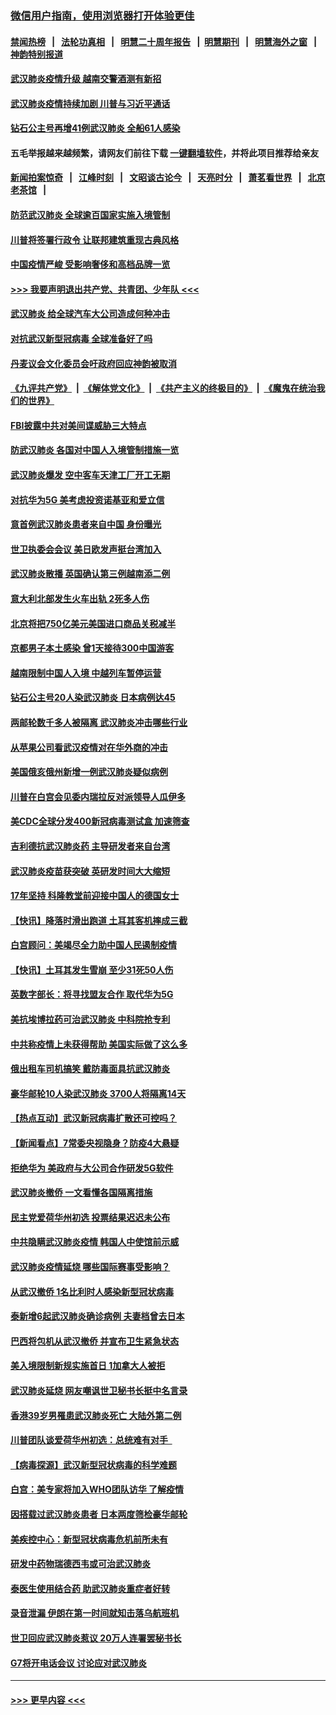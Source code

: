 ### [微信用户指南，使用浏览器打开体验更佳](https://github.com/gfw-breaker/banned-news1/blob/master/indexes/wechat-guide.md?t=0)
#### [禁闻热榜](热点新闻.md?t=0)  &nbsp;&nbsp;|&nbsp;&nbsp; [法轮功真相](https://github.com/gfw-breaker/truth/blob/master/README.md?t=0) &nbsp;&nbsp;|&nbsp;&nbsp; [明慧二十周年报告](https://github.com/gfw-breaker/mh-reports/blob/master/README.md?t=0) &nbsp;&nbsp;|&nbsp;&nbsp;[明慧期刊](https://github.com/gfw-breaker/mh-qikan) &nbsp;&nbsp;|&nbsp;&nbsp; [明慧海外之窗](https://github.com/gfw-breaker/mh-news/blob/master/README.md?t=0) &nbsp;&nbsp;|&nbsp;&nbsp; [神韵特别报道](https://github.com/gfw-breaker/mh-news/blob/master/shenyun.md?t=0)
#### [武汉肺炎疫情升级 越南交警酒测有新招](../pages/nsc418/n11851632.md?t=02072222) 
#### [武汉肺炎疫情持续加剧 川普与习近平通话](../pages/nsc418/n11851613.md?t=02072222) 
#### [钻石公主号再增41例武汉肺炎 全船61人感染](../pages/nsc418/n11850401.md?t=02072222) 
#### 五毛举报越来越频繁，请网友们前往下载 [一键翻墙软件](https://github.com/gfw-breaker/ssr-accounts)，并将此项目推荐给亲友
#### [新闻拍案惊奇](https://github.com/gfw-breaker/banned-news1/blob/master/pages/link4.md) &nbsp;&nbsp;|&nbsp;&nbsp; [江峰时刻](https://github.com/gfw-breaker/banned-news1/blob/master/pages/link4.md) &nbsp;&nbsp;|&nbsp;&nbsp; [文昭谈古论今](https://github.com/gfw-breaker/banned-news1/blob/master/pages/link4.md) &nbsp;&nbsp;|&nbsp;&nbsp; [天亮时分](https://github.com/gfw-breaker/banned-news1/blob/master/pages/link4.md) &nbsp;&nbsp;|&nbsp;&nbsp; [萧茗看世界](https://github.com/gfw-breaker/banned-news1/blob/master/pages/link4.md) &nbsp;&nbsp;|&nbsp;&nbsp; [北京老茶馆](https://github.com/gfw-breaker/banned-news1/blob/master/pages/link4.md) &nbsp;&nbsp;|&nbsp;&nbsp; 
#### [防范武汉肺炎 全球逾百国家实施入境管制](../pages/nsc418/n11850557.md?t=02072222) 
#### [川普将签署行政令 让联邦建筑重现古典风格](../pages/nsc418/n11850654.md?t=02072222) 
#### [中国疫情严峻 受影响奢侈和高档品牌一览](../pages/nsc418/n11850319.md?t=02072222) 
#### [>>> 我要声明退出共产党、共青团、少年队 <<<](https://github.com/begood0513/goodnews/blob/master/quit/letter.md) 
#### [武汉肺炎 给全球汽车大公司造成何种冲击](../pages/nsc418/n11850056.md?t=02072222) 
#### [对抗武汉新型冠病毒 全球准备好了吗](../pages/nsc418/n11850142.md?t=02072222) 
#### [丹麦议会文化委员会吁政府回应神韵被取消](../pages/nsc418/n11849312.md?t=02072222) 
#### [《九评共产党》](https://github.com/begood0513/9ping.md/blob/master/README.md) &nbsp;|&nbsp; [《解体党文化》](../../../../jtdwh.md/blob/master/README.md)  &nbsp;|&nbsp; [《共产主义的终极目的》](../../../../gczydzjmd.md/blob/master/README.md) &nbsp;|&nbsp; [《魔鬼在统治我们的世界》](../../../../mgztzwmdsj.md/blob/master/README.md) 
#### [FBI披露中共对美间谍威胁三大特点](../pages/nsc418/n11849700.md?t=02072222) 
#### [防武汉肺炎 各国对中国人入境管制措施一览](../pages/nsc418/n11838726.md?t=02072222) 
#### [武汉肺炎爆发 空中客车天津工厂开工无期](../pages/nsc418/n11849634.md?t=02072222) 
#### [对抗华为5G 美考虑投资诺基亚和爱立信](../pages/nsc418/n11849510.md?t=02072222) 
#### [意首例武汉肺炎患者来自中国 身份曝光](../pages/nsc418/n11849454.md?t=02072222) 
#### [世卫执委会会议 美日欧发声挺台湾加入](../pages/nsc418/n11849433.md?t=02072222) 
#### [武汉肺炎散播 英国确认第三例越南添二例](../pages/nsc418/n11849439.md?t=02072222) 
#### [意大利北部发生火车出轨 2死多人伤](../pages/nsc418/n11848999.md?t=02072222) 
#### [北京将把750亿美元美国进口商品关税减半](../pages/nsc418/n11848896.md?t=02072222) 
#### [京都男子本土感染 曾1天接待300中国游客](../pages/nsc418/n11848641.md?t=02072222) 
#### [越南限制中国人入境 中越列车暂停运营](../pages/nsc418/n11847844.md?t=02072222) 
#### [钻石公主号20人染武汉肺炎 日本病例达45](../pages/nsc418/n11847823.md?t=02072222) 
#### [两邮轮数千多人被隔离 武汉肺炎冲击哪些行业](../pages/nsc418/n11847456.md?t=02072222) 
#### [从苹果公司看武汉疫情对在华外商的冲击](../pages/nsc418/n11847586.md?t=02072222) 
#### [美国俄亥俄州新增一例武汉肺炎疑似病例](../pages/nsc418/n11847714.md?t=02072222) 
#### [川普在白宫会见委内瑞拉反对派领导人瓜伊多](../pages/nsc418/n11847391.md?t=02072222) 
#### [美CDC全球分发400新冠病毒测试盒 加速筛查](../pages/nsc418/n11847260.md?t=02072222) 
#### [吉利德抗武汉肺炎药 主导研发者来自台湾](../pages/nsc418/n11847064.md?t=02072222) 
#### [武汉肺炎疫苗获突破 英研发时间大大缩短](../pages/nsc418/n11846915.md?t=02072222) 
#### [17年坚持 科隆教堂前迎接中国人的德国女士](../pages/nsc418/n11846781.md?t=02072222) 
#### [【快讯】降落时滑出跑道 土耳其客机摔成三截](../pages/nsc418/n11847021.md?t=02072222) 
#### [白宫顾问：美竭尽全力助中国人民遏制疫情](../pages/nsc418/n11846756.md?t=02072222) 
#### [【快讯】土耳其发生雪崩 至少31死50人伤](../pages/nsc418/n11846680.md?t=02072222) 
#### [英数字部长：将寻找盟友合作 取代华为5G](../pages/nsc418/n11846485.md?t=02072222) 
#### [美抗埃博拉药可治武汉肺炎 中科院抢专利](../pages/nsc418/n11846409.md?t=02072222) 
#### [中共称疫情上未获得帮助 美国实际做了这么多](../pages/nsc418/n11846008.md?t=02072222) 
#### [俄出租车司机搞笑 戴防毒面具抗武汉肺炎](../pages/nsc418/n11845703.md?t=02072222) 
#### [豪华邮轮10人染武汉肺炎 3700人将隔离14天](../pages/nsc418/n11845543.md?t=02072222) 
#### [【热点互动】武汉新冠病毒扩散还可控吗？](../pages/nsc418/n11844750.md?t=02072222) 
#### [【新闻看点】7常委央视隐身？防疫4大悬疑](../pages/nsc418/n11844611.md?t=02072222) 
#### [拒绝华为 美政府与大公司合作研发5G软件](../pages/nsc418/n11844625.md?t=02072222) 
#### [武汉肺炎撤侨 一文看懂各国隔离措施](../pages/nsc418/n11844216.md?t=02072222) 
#### [民主党爱荷华州初选 投票结果迟迟未公布](../pages/nsc418/n11844207.md?t=02072222) 
#### [中共隐瞒武汉肺炎疫情 韩国人中使馆前示威](../pages/nsc418/n11844084.md?t=02072222) 
#### [武汉肺炎疫情延烧 哪些国际赛事受影响？](../pages/nsc418/n11843958.md?t=02072222) 
#### [从武汉撤侨 1名比利时人感染新型冠状病毒](../pages/nsc418/n11843977.md?t=02072222) 
#### [泰新增6起武汉肺炎确诊病例 夫妻档曾去日本](../pages/nsc418/n11843900.md?t=02072222) 
#### [巴西将包机从武汉撤侨 并宣布卫生紧急状态](../pages/nsc418/n11843418.md?t=02072222) 
#### [美入境限制新规实施首日 1加拿大人被拒](../pages/nsc418/n11843058.md?t=02072222) 
#### [武汉肺炎延烧 网友嘲讽世卫秘书长挺中名言录](../pages/nsc418/n11843056.md?t=02072222) 
#### [香港39岁男罹患武汉肺炎死亡 大陆外第二例](../pages/nsc418/n11843026.md?t=02072222) 
#### [川普团队谈爱荷华州初选：总统难有对手  ](../pages/nsc418/n11842867.md?t=02072222) 
#### [【病毒探源】武汉新型冠状病毒的科学难题](../pages/nsc418/n11842176.md?t=02072222) 
#### [白宫：美专家将加入WHO团队访华 了解疫情](../pages/nsc418/n11842198.md?t=02072222) 
#### [因搭载过武汉肺炎患者 日本两度筛检豪华邮轮](../pages/nsc418/n11842447.md?t=02072222) 
#### [美疾控中心：新型冠状病毒危机前所未有](../pages/nsc418/n11842406.md?t=02072222) 
#### [研发中药物瑞德西韦或可治武汉肺炎](../pages/nsc418/n11842100.md?t=02072222) 
#### [泰医生使用结合药 助武汉肺炎重症者好转](../pages/nsc418/n11842096.md?t=02072222) 
#### [录音泄漏 伊朗在第一时间就知击落乌航班机](../pages/nsc418/n11842002.md?t=02072222) 
#### [世卫回应武汉肺炎惹议 20万人连署罢秘书长](../pages/nsc418/n11841664.md?t=02072222) 
#### [G7将开电话会议 讨论应对武汉肺炎](../pages/nsc418/n11841658.md?t=02072222) 

----
#### [ >>> 更早内容 <<< ](../indexes/nsc418-earlier.md)
